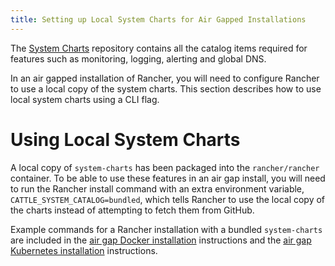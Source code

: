 ```yaml
---
title: Setting up Local System Charts for Air Gapped Installations
---
```


The [System Charts](https://github.com/rancher/system-charts) repository contains all the catalog items required for features such as monitoring, logging, alerting and global DNS.

In an air gapped installation of Rancher, you will need to configure Rancher to use a local copy of the system charts. This section describes how to use local system charts using a CLI flag.

# Using Local System Charts

A local copy of `system-charts` has been packaged into the `rancher/rancher` container. To be able to use these features in an air gap install, you will need to run the Rancher install command with an extra environment variable, `CATTLE_SYSTEM_CATALOG=bundled`, which tells Rancher to use the local copy of the charts instead of attempting to fetch them from GitHub.

Example commands for a Rancher installation with a bundled `system-charts` are included in the [air gap Docker installation](../other-installation-methods/air-gapped-helm-cli-install/install-rancher-ha.md) instructions and the [air gap Kubernetes installation](../other-installation-methods/air-gapped-helm-cli-install/install-rancher-ha.md) instructions.

